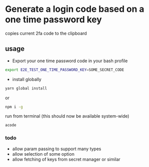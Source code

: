 # Generate a login code based on a one time password key

copies current 2fa code to the clipboard
## usage

* Export your one time password code in your bash profile

```bash
export E2E_TEST_ONE_TIME_PASSWORD_KEY=SOME_SECRET_CODE
```

* install globally

```bash
yarn global install
```

or

```bash
npm i -g
```

run from terminal (this should now be available system-wide)

```bash
acode
```

### todo

* allow param passing to support many types
* allow selection of some option
* allow fetching of keys from secret manager or similar
